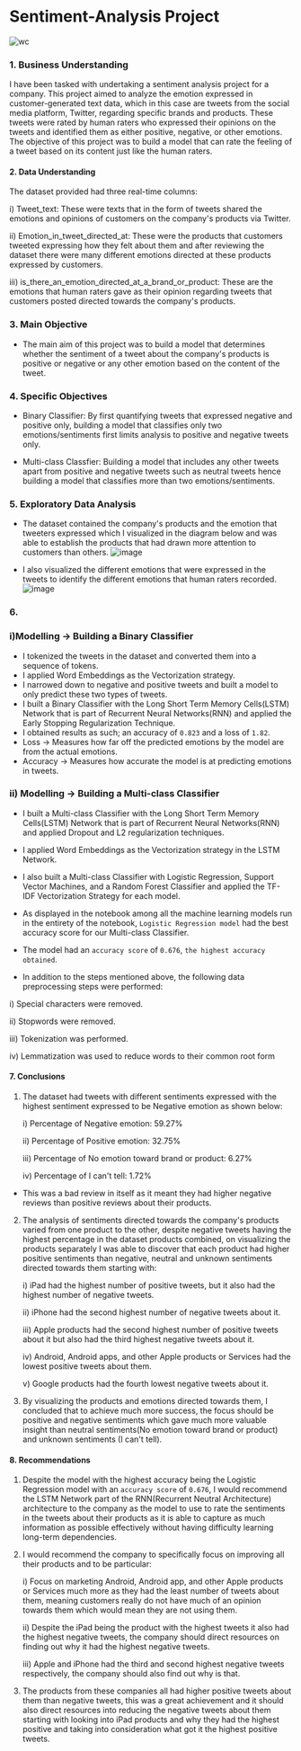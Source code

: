 # Sentiment-Analysis Project
![wc](https://github.com/valarythairu/Sentiment-Analysis/assets/132980723/25aab412-d53c-445f-944c-90324ff54187)

### 1. Business Understanding
I have been tasked with undertaking a sentiment analysis project for a company. This project aimed to analyze the emotion expressed in customer-generated text data, which in this case are tweets from the social media platform, Twitter, regarding specific brands and products. These tweets were rated by human raters who expressed their opinions on the tweets and identified them as either positive, negative, or other emotions. The objective of this project was to build a model that can rate the feeling of a tweet based on its content just like the human raters.

#### 2. Data Understanding
The dataset provided had three real-time columns:

i) Tweet_text: These were texts that in the form of tweets shared the emotions and opinions of customers on the company's products via Twitter.

ii) Emotion_in_tweet_directed_at: These were the products that customers tweeted expressing how they felt about them and after reviewing the dataset there were many different emotions directed at these products expressed by customers.

iii) is_there_an_emotion_directed_at_a_brand_or_product: These are the emotions that human raters gave as their opinion regarding tweets that customers posted directed towards the company's products.

### 3. Main Objective
- The main aim of this project was to build a model that determines whether the sentiment of a tweet about the company's products is positive or negative or any other emotion based on the content of the tweet.

### 4. Specific Objectives
- Binary Classifier: By first quantifying tweets that expressed negative and positive only, building a model that classifies only two emotions/sentiments first limits analysis to positive and negative tweets only.

- Multi-class Classfier: Building a model that includes any other tweets apart from positive and negative tweets such as neutral tweets hence building a model that classifies more than two emotions/sentiments.

### 5. Exploratory Data Analysis
- The dataset contained the company's products and the emotion that tweeters expressed which I visualized in the diagram below and was able to establish the products that had drawn more attention to customers than others.
  ![image](https://github.com/valarythairu/Sentiment-Analysis/assets/132980723/ffc13506-4b43-41be-8b8d-7485b38539f7)

- I also visualized the different emotions that were expressed in the tweets to identify the different emotions that human raters recorded.
  ![image](https://github.com/valarythairu/Sentiment-Analysis/assets/132980723/832a26f4-eb8e-4bfa-bcf8-f6761e850461)

### 6.
### i)Modelling -> Building a Binary Classifier
- I tokenized the tweets in the dataset and converted them into a sequence of tokens.
- I applied Word Embeddings as the Vectorization strategy.
- I narrowed down to negative and positive tweets and built a model to only predict these two types of tweets.
- I built a Binary Classifier with the Long Short Term Memory Cells(LSTM) Network that is part of Recurrent Neural Networks(RNN) and applied the Early Stopping Regularization Technique.
- I obtained results as such; an accuracy of `0.823` and a loss of `1.82`.
- Loss -> Measures how far off the predicted emotions by the model are from the actual emotions.
- Accuracy -> Measures how accurate the model is at predicting emotions in tweets.

### ii) Modelling -> Building a Multi-class Classifier
- I built a Multi-class Classifier with the Long Short Term Memory Cells(LSTM) Network that is part of Recurrent Neural Networks(RNN) and applied Dropout and L2 regularization techniques.
-  I applied Word Embeddings as the Vectorization strategy in the LSTM Network.
- I also built a Multi-class Classifier with Logistic Regression, Support Vector Machines, and a Random Forest Classifier and applied the TF-IDF Vectorization Strategy for each model.
- As displayed in the notebook among all the machine learning models run in the entirety of the notebook, `Logistic Regression model` had the best accuracy score for our Multi-class Classifier.
- The model had an `accuracy score` of `0.676`, `the highest accuracy obtained`.
  
- In addition to the steps mentioned above, the following data preprocessing steps were performed:

i) Special characters were removed.

ii) Stopwords were removed.

iii) Tokenization was performed.

iv) Lemmatization was used to reduce words to their common root form

####  7. Conclusions
1. The dataset had tweets with different sentiments expressed with the highest sentiment expressed to be Negative emotion as shown below:

    i) Percentage of Negative emotion: 59.27%

    ii) Percentage of Positive emotion: 32.75%

    iii) Percentage of No emotion toward brand or product: 6.27%

    iv) Percentage of I can't tell: 1.72%

- This was a bad review in itself as it meant they had higher negative reviews than positive reviews about their products.


2. The analysis of sentiments directed towards the company's products varied from one product to the other, despite negative tweets having the highest percentage in the dataset products combined, on visualizing the products separately I was able to discover that each product had higher positive sentiments than negative, neutral and unknown sentiments directed towards them starting with:

    i)  iPad had the highest number of positive tweets, but it also had the highest number of negative tweets.

    ii) iPhone had the second highest number of negative tweets about it.

    iii) Apple products had the second highest number of positive tweets about it but also had the third highest negative tweets about it.


    iv) Android, Android apps, and other Apple products or Services had the lowest positive tweets about them.

    v) Google products had the fourth lowest negative tweets about it.

3. By visualizing the products and emotions directed towards them, I concluded that to achieve much more success, the focus should be positive and negative sentiments which gave much more valuable insight than neutral sentiments(No emotion toward brand or product) and unknown sentiments (I can't tell).

#### 8. Recommendations

1. Despite the model with the highest accuracy being the Logistic Regression model with an `accuracy score` of `0.676`, I would recommend the LSTM Network part of the RNN(Recurrent Neutral Architecture) architecture to the company as the model to use to rate the sentiments in the tweets about their products as it is able to capture as much information as possible effectively without having difficulty learning long-term dependencies. 

2. I would recommend the company to specifically focus on improving all their products and to be particular:

    i) Focus on marketing Android, Android app, and other Apple products or Services much more as they had the least number of tweets about them, meaning customers really do not have much of an opinion towards them which would mean they are not using them.

    ii) Despite the iPad being the product with the highest tweets it also had the highest negative tweets, the company should direct resources on finding out why it had the highest negative tweets.
    
    iii) Apple and iPhone had the third and second highest negative tweets respectively, the company should also find out why is that.

3. The products from these companies all had higher positive tweets about them than negative tweets, this was a great achievement and it should also direct resources into reducing the negative tweets about them starting with looking into iPad products and why they had the highest positive and taking into consideration what got it the highest positive tweets.




  
